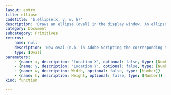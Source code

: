 ```yaml
---
layout: entry
title: ellipse
codetitle: 'b.ellipse(x, y, w, h)'
description: 'Draws an ellipse (oval) in the display window. An ellipse with an equal '
category: Document
subcategory: Primitives
returns:
    name: null
    description: 'New oval (n.b. in Adobe Scripting the corresponding type is Oval, not Ellipse)'
    type: [Oval]
parameters:
    - {name: x, description: 'Location X', optional: false, type: [Number]}
    - {name: y, description: 'Location Y', optional: false, type: [Number]}
    - {name: w, description: Width, optional: false, type: [Number]}
    - {name: h, description: Height, optional: false, type: [Number]}
kind: function

---
```

